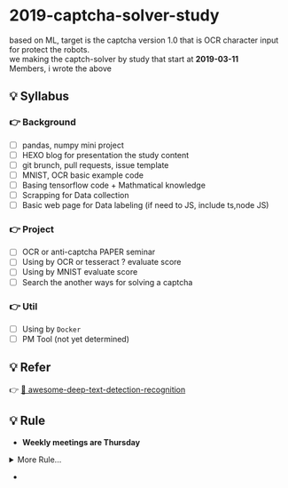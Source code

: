 # 2019-captcha-solver-study

based on ML, target is the captcha version 1.0 that is OCR character input for protect the robots.<br> 
we making the captch-solver by study that start at **2019-03-11** <br>
Members, i wrote the above 


## 💡 Syllabus

### 👉 Background

- [ ] pandas, numpy mini project
- [ ] HEXO blog for presentation the study content
- [ ] git brunch, pull requests, issue template
- [ ] MNIST, OCR basic example code 
- [ ] Basing tensorflow code + Mathmatical knowledge
- [ ] Scrapping for Data collection
- [ ] Basic web page for Data labeling (if need to JS, include ts,node JS)

### 👉 Project 

- [ ] OCR or anti-captcha PAPER seminar
- [ ] Using by OCR or tesseract ? evaluate score 
- [ ] Using by MNIST evaluate score
- [ ] Search the another ways for solving a captcha

### 👉 Util 

- [ ] Using by `Docker`
- [ ] PM Tool (not yet determined)

## 💡 Refer
👉 [📃 awesome-deep-text-detection-recognition](https://github.com/hwalsuklee/awesome-deep-text-detection-recognition?fbclid=IwAR0QwCcC-ns99jlRql7IuSCc3qXaWswKreXdbu2VYun_3q3muXQGvKVmfxk)

## 💡 Rule
- **Weekly meetings are Thursday** 
<details><summary> More Rule... </summary>
<p>
  모든 스터디 자료는 이 repository를 통해 공유하는 것을 원칙으로 합니다. <br>
  Commit message example : `(verb) (what do you do ) at (file or folder )`<br>
  * 논문 구현 코드를 논문 별로 폴더를 만들어서 commit합니다.<br>
  * 수정 사항을 영어로 적을 때는 명령문으로, 첫 글자는 대문자로 적습니다.<br>
  * 두 명 이상의 사람이 동시에 같은 파일을 수정하지 않도록 주의합니다.<br>
</p>
</details>


- 




